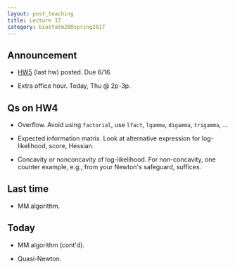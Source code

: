```yaml
---
layout: post_teaching
title: Lecture 17
category: biostatm280spring2017
---
```


## Announcement

* [HW5](http://hua-zhou.github.io/teaching/biostatm280-2017spring/hw/hw05.html) (last hw) posted. Due 6/16.

* Extra office hour. Today, Thu @ 2p-3p.

## Qs on HW4

* Overflow. Avoid using `factorial`, use `lfact`, `lgamma`, `digamma`, `trigamma`, ...

* Expected information matrix. Look at alternative expression for log-likelihood, score, Hessian.

* Concavity or nonconcavity of log-likelihood. For non-concavity, one counter example, e.g., from your Newton's safeguard, suffices.


## Last time

* MM algorithm.

## Today

* MM algorithm (cont'd).

* Quasi-Newton.